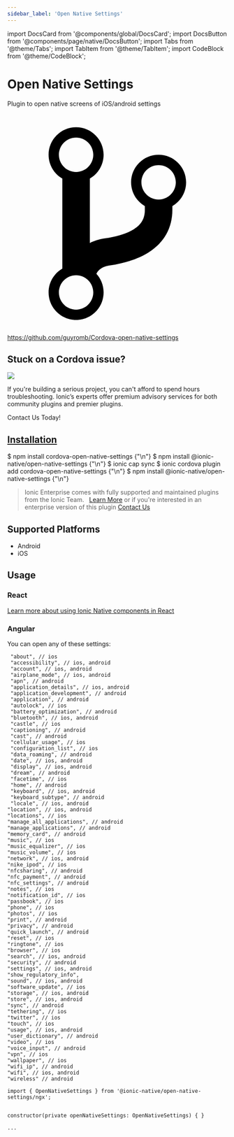 ```yaml
---
sidebar_label: 'Open Native Settings'
---
```


import DocsCard from '@components/global/DocsCard';
import DocsButton from '@components/page/native/DocsButton';
import Tabs from '@theme/Tabs';
import TabItem from '@theme/TabItem';
import CodeBlock from '@theme/CodeBlock';

# Open Native Settings

Plugin to open native screens of iOS/android settings

<p><a href="https://github.com/guyromb/Cordova-open-native-settings" target="_blank" rel="noopener" className="git-link">
  <svg viewBox="0 0 512 512"><path d="M416 160c0-35.3-28.7-64-64-64s-64 28.7-64 64c0 23.7 12.9 44.3 32 55.4v8.6c0 19.9-7.8 33.7-25.3 44.9-15.4 9.8-38.1 17.1-67.5 21.5-14 2.1-25.7 6-35.2 10.7V151.4c19.1-11.1 32-31.7 32-55.4 0-35.3-28.7-64-64-64S96 60.7 96 96c0 23.7 12.9 44.3 32 55.4v209.2c-19.1 11.1-32 31.7-32 55.4 0 35.3 28.7 64 64 64s64-28.7 64-64c0-16.6-6.3-31.7-16.7-43.1 1.9-4.9 9.7-16.3 29.4-19.3 38.8-5.8 68.9-15.9 92.3-30.8 36-22.8 55-57 55-98.8v-8.6c19.1-11.1 32-31.7 32-55.4zM160 56c22.1 0 40 17.9 40 40s-17.9 40-40 40-40-17.9-40-40 17.9-40 40-40zm0 400c-22.1 0-40-17.9-40-40s17.9-40 40-40 40 17.9 40 40-17.9 40-40 40zm192-256c-22.1 0-40-17.9-40-40s17.9-40 40-40 40 17.9 40 40-17.9 40-40 40z"></path></svg> https://github.com/guyromb/Cordova-open-native-settings
</a></p>

<h2>Stuck on a Cordova issue?</h2>
<DocsCard className="cordova-ee-card" header="Don't waste precious time on plugin issues." href="https://ionicframework.com/sales?product_of_interest=Ionic%20Native">
  <div>
    <img src="/docs/icons/native-cordova-bot.png" class="cordova-ee-img" />
    <p>If you're building a serious project, you can't afford to spend hours troubleshooting. Ionic’s experts offer premium advisory services for both community plugins and premier plugins.</p>
    <DocsButton className="native-ee-detail">Contact Us Today!</DocsButton>
  </div>
</DocsCard>

<h2 id="installation">
  <a href="#installation">Installation</a>
</h2>
<Tabs groupId="runtime" defaultValue="Capacitor" values={[
  {value: 'Capacitor', label: 'Capacitor'},
  {value: 'Cordova', label: 'Cordova'},
  {value: 'Enterprise', label: 'Enterprise'},
]}>
  <TabItem value="Capacitor">
    <CodeBlock className="language-shell">
      $ npm install cordova-open-native-settings {"\n"}
      $ npm install @ionic-native/open-native-settings {"\n"}
      $ ionic cap sync
    </CodeBlock>
  </TabItem>
  <TabItem value="Cordova">
    <CodeBlock className="language-shell">
      $ ionic cordova plugin add cordova-open-native-settings {"\n"}
      $ npm install @ionic-native/open-native-settings {"\n"}
    </CodeBlock>
  </TabItem>
  <TabItem value="Enterprise">
    <blockquote>Ionic Enterprise comes with fully supported and maintained plugins from the Ionic Team. &nbsp;
      <a class="btn" href="https://ionic.io/docs/premier-plugins">Learn More</a> or if you're interested in an enterprise version of this plugin <a class="btn" href="https://ionicframework.com/sales?product_of_interest=Ionic%20Enterprise%20Engine">Contact Us</a></blockquote>
  </TabItem>
</Tabs>

## Supported Platforms

- Android
- iOS

## Usage

### React

[Learn more about using Ionic Native components in React](../native-community.md#react)

### Angular

You can open any of these settings:

```
 "about", // ios
 "accessibility", // ios, android
 "account", // ios, android
 "airplane_mode", // ios, android
 "apn", // android
 "application_details", // ios, android
 "application_development", // android
 "application", // android
 "autolock", // ios
 "battery_optimization", // android
 "bluetooth", // ios, android
 "castle", // ios
 "captioning", // android
 "cast", // android
 "cellular_usage", // ios
 "configuration_list", // ios
 "data_roaming", // android
 "date", // ios, android
 "display", // ios, android
 "dream", // android
 "facetime", // ios
 "home", // android
 "keyboard", // ios, android
 "keyboard_subtype", // android
 "locale", // ios, android
"location", // ios, android
"locations", // ios
"manage_all_applications", // android
"manage_applications", // android
"memory_card", // android
"music", // ios
"music_equalizer", // ios
"music_volume", // ios
"network", // ios, android
"nike_ipod", // ios
"nfcsharing", // android
"nfc_payment", // android
"nfc_settings", // android
"notes", // ios
"notification_id", // ios
"passbook", // ios
"phone", // ios
"photos", // ios
"print", // android
"privacy", // android
"quick_launch", // android
"reset", // ios
"ringtone", // ios
"browser", // ios
"search", // ios, android
"security", // android
"settings", // ios, android
"show_regulatory_info",
"sound", // ios, android
"software_update", // ios
"storage", // ios, android
"store", // ios, android
"sync", // android
"tethering", // ios
"twitter", // ios
"touch", // ios
"usage", // ios, android
"user_dictionary", // android
"video", // ios
"voice_input", // android
"vpn", // ios
"wallpaper", // ios
"wifi_ip", // android
"wifi", // ios, android
"wireless" // android
```

```tsx
import { OpenNativeSettings } from '@ionic-native/open-native-settings/ngx';


constructor(private openNativeSettings: OpenNativeSettings) { }

...


```
